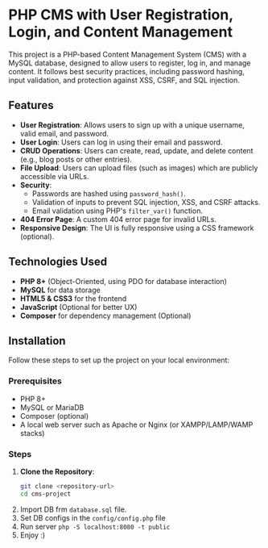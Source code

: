# PHP CMS with User Registration, Login, and Content Management

This project is a PHP-based Content Management System (CMS) with a MySQL database, designed to allow users to register, log in, and manage content. It follows best security practices, including password hashing, input validation, and protection against XSS, CSRF, and SQL injection.

## Features

- **User Registration**: Allows users to sign up with a unique username, valid email, and password.
- **User Login**: Users can log in using their email and password.
- **CRUD Operations**: Users can create, read, update, and delete content (e.g., blog posts or other entries).
- **File Upload**: Users can upload files (such as images) which are publicly accessible via URLs.
- **Security**:
    - Passwords are hashed using `password_hash()`.
    - Validation of inputs to prevent SQL injection, XSS, and CSRF attacks.
    - Email validation using PHP's `filter_var()` function.
- **404 Error Page**: A custom 404 error page for invalid URLs.
- **Responsive Design**: The UI is fully responsive using a CSS framework (optional).

## Technologies Used

- **PHP 8+** (Object-Oriented, using PDO for database interaction)
- **MySQL** for data storage
- **HTML5 & CSS3** for the frontend
- **JavaScript** (Optional for better UX)
- **Composer** for dependency management (Optional)

## Installation

Follow these steps to set up the project on your local environment:

### Prerequisites

- PHP 8+
- MySQL or MariaDB
- Composer (optional)
- A local web server such as Apache or Nginx (or XAMPP/LAMP/WAMP stacks)

### Steps

1. **Clone the Repository**:
   ```bash
   git clone <repository-url>
   cd cms-project
2. Import DB frm ```database.sql``` file.
3. Set DB configs in the ```config/config.php``` file
4. Run server ```php -S localhost:8080 -t public```
5. Enjoy :)
